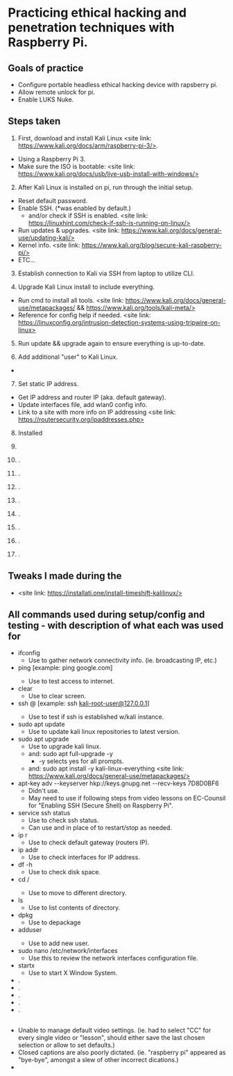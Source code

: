# Practicing ethical hacking and penetration techniques with Raspberry Pi.

## Goals of practice
* Configure portable headless ethical hacking device with rapsberry pi.
* Allow remote unlock for pi.
* Enable LUKS Nuke.
  

## Steps taken
1. First, download and install Kali Linux <site link: https://www.kali.org/docs/arm/raspberry-pi-3/>.
* Using a Raspberry Pi 3.
* Make sure the ISO is bootable: <site link: https://www.kali.org/docs/usb/live-usb-install-with-windows/>

2. After Kali Linux is installed on pi, run through the initial setup.
* Reset default password.
* Enable SSH. (*was enabled by default.)
  * and/or check if SSH is enabled. <site link: https://linuxhint.com/check-if-ssh-is-running-on-linux/>
* Run updates & upgrades. <site link: https://www.kali.org/docs/general-use/updating-kali/>
* Kernel info. <site link: https://www.kali.org/blog/secure-kali-raspberry-pi/>
* ETC...
  
3. Establish connection to Kali via SSH from laptop to utilize CLI.

4. Upgrade Kali Linux install to include everything.
* Run cmd to install all tools. <site link: https://www.kali.org/docs/general-use/metapackages/ && https://www.kali.org/tools/kali-meta/>
* Reference for config help if needed. <site link: https://linuxconfig.org/intrusion-detection-systems-using-tripwire-on-linux>

5. Run update && upgrade again to ensure everything is up-to-date.

6. Add additional "user" to Kali Linux.
* <site link: >

7. Set static IP address.
* Get IP address and router IP (aka. default gateway).
* Update interfaces file, add wlan0 config info.
* Link to a site with more info on IP addressing <site link: https://routersecurity.org/ipaddresses.php>
  
8. Installed
9. 

10. .
11. .
12. .
13. .
14. .
15. .
16. .
17. .

## Tweaks I made during the 
* <site link: https://installati.one/install-timeshift-kalilinux/>

## All commands used during setup/config and testing - with description of what each was used for
* ifconfig
  * Use to gather network connectivity info. (ie. broadcasting IP, etc.)
* ping <website-URL> [example: ping google.com]
  * Use to test access to internet.
* clear
  * Use to clear screen.
* ssh <kali-linux-username>@<kali-linux-IP> [example: ssh kali-root-user@127.0.0.1]
  * Use to test if ssh is established w/kali instance.
* sudo apt update
  * Use to update kali linux repositories to latest version.
* sudo apt upgrade
  * Use to upgrade kali linux.
  * and: sudo apt full-upgrade -y
  	* -y selects yes for all prompts.
  * and: sudo apt install -y kali-linux-everything <site link: https://www.kali.org/docs/general-use/metapackages/>
* apt-key adv --keyserver hkp://keys.gnupg.net --recv-keys 7D8D0BF6
  * Didn't use.
  * May need to use if following steps from video lessons on EC-Counsil for "Enabling SSH (Secure Shell) on Raspberry Pi". 
* service ssh status
  * Use to check ssh status.
  * Can use <restart> and <stop> in place of <status> to restart/stop as needed. 
* ip r
  * Use to check default gateway (routers IP).
* ip addr
	* Use to check interfaces for IP address.
* df -h
  * Use to check disk space. 
* cd /<directory>
  * Use to move to different directory. 
* ls
  * Use to list contents of directory. 
* dpkg
  * Use to depackage  
* adduser <username>
  * Use to add new user.
* sudo nano /etc/network/interfaces
  * Use this to review the network interfaces configuration file.
* startx
	* Use to start X Window System.
* .
* .
* .
* .
* .

##
* Unable to manage default video settings. (ie. had to select "CC" for every single video or "lesson", should either save the last chosen selection or allow to set defaults.)
* Closed captions are also poorly dictated. (ie. "raspberry pi" appeared as "bye-bye", amongst a slew of other incorrect dications.)
* 


